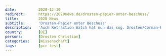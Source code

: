 ```yaml
---
date:          2020-12-10
redirect:      https://2020news.de/drosten-papier-unter-beschuss/
title:         2020 News
subtitle:      'Drosten-Papier unter Beschuss'
description:   'Auch Retraction Watch hat nun das sog. Drosten/Corman-Papier zum PCR-Test, das am 23. Januar 2020 im Journal Eurosurveillance erschienen ist, ins Visier genommen. Am 7. Dezember 2020 hat die amerikanische Organisation einen Post veröffentlicht, in dem sie sich mit der von 22 renommierten WissenschaftlerInnen vorgebrachten Kritik an der Drosten/Corman-Studie auseinandersetzt. Sie hat Prof. Drosten eine […]'
country:       [DE]
persons:       [Drosten Christian]
categories:    [Wissenschaft]
tags:          [pcr-test]
---
```

